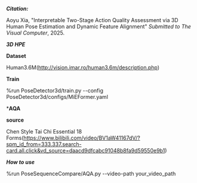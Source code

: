 ***Citation:***  

Aoyu Xia, "Interpretable Two-Stage Action Quality Assessment via 3D Human Pose Estimation and Dynamic Feature Alignment" *Submitted to The Visual Computer*, 2025.


***3D HPE***

  **Dataset**
  
  Human3.6M(http://vision.imar.ro/human3.6m/description.php)
  
  **Train**
  
  %run PoseDetector3d/train.py --config PoseDetector3d/configs/MiEFormer.yaml


***AQA**

  **source**
  
  Chen Style Tai Chi Essential 18 Forms(https://www.bilibili.com/video/BV1aW41167dV/?spm_id_from=333.337.search-card.all.click&vd_source=daacd9dfcabc91048b8fa9d59550e9b1)


***How to use***

  %run PoseSequenceCompare/AQA.py --video-path your_video_path
